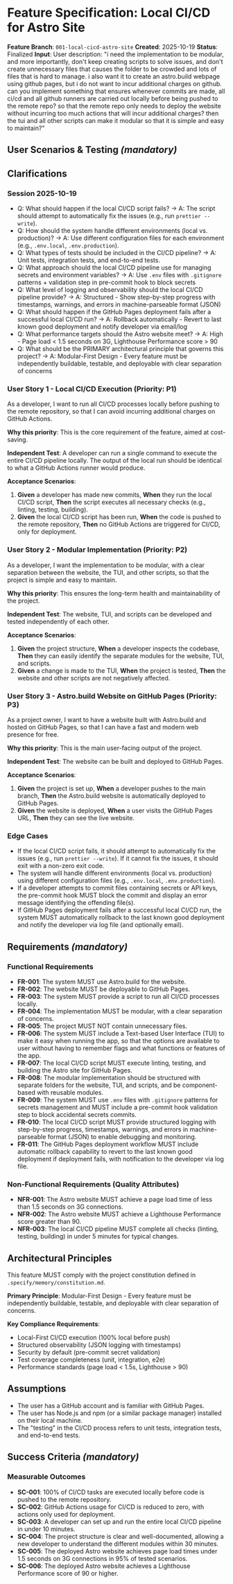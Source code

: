 # Feature Specification: Local CI/CD for Astro Site

**Feature Branch**: `001-local-cicd-astro-site`
**Created**: 2025-10-19
**Status**: Finalized
**Input**: User description: "i need the implementation to be modular, and more importantly, don't keep creating scripts to solve issues, and don't create unnecessary files that causes the folder to be crowded and lots of files that is hard to manage. i also want it to create an astro.build webpage using github pages, but i do not want to incur additional charges on github. can you implement something that ensures whenever commits are made, all ci/cd and all github runners are carried out locally before being pushed to the remote repo? so that the remote repo only needs to deploy the website without incurring too much actions that will incur additional charges? then the tui and all other scripts can make it modular so that it is simple and easy to maintain?"

## User Scenarios & Testing *(mandatory)*

## Clarifications

### Session 2025-10-19
- Q: What should happen if the local CI/CD script fails? → A: The script should attempt to automatically fix the issues (e.g., run `prettier --write`).
- Q: How should the system handle different environments (local vs. production)? → A: Use different configuration files for each environment (e.g., `.env.local`, `.env.production`).
- Q: What types of tests should be included in the CI/CD pipeline? → A: Unit tests, integration tests, and end-to-end tests.
- Q: What approach should the local CI/CD pipeline use for managing secrets and environment variables? → A: Use `.env` files with `.gitignore` patterns + validation step in pre-commit hook to block secrets
- Q: What level of logging and observability should the local CI/CD pipeline provide? → A: Structured - Show step-by-step progress with timestamps, warnings, and errors in machine-parseable format (JSON)
- Q: What should happen if the GitHub Pages deployment fails after a successful local CI/CD run? → A: Rollback automatically - Revert to last known good deployment and notify developer via email/log
- Q: What performance targets should the Astro website meet? → A: High - Page load < 1.5 seconds on 3G, Lighthouse Performance score > 90
- Q: What should be the PRIMARY architectural principle that governs this project? → A: Modular-First Design - Every feature must be independently buildable, testable, and deployable with clear separation of concerns


### User Story 1 - Local CI/CD Execution (Priority: P1)

As a developer, I want to run all CI/CD processes locally before pushing to the remote repository, so that I can avoid incurring additional charges on GitHub Actions.

**Why this priority**: This is the core requirement of the feature, aimed at cost-saving.

**Independent Test**: A developer can run a single command to execute the entire CI/CD pipeline locally. The output of the local run should be identical to what a GitHub Actions runner would produce.

**Acceptance Scenarios**:

1.  **Given** a developer has made new commits, **When** they run the local CI/CD script, **Then** the script executes all necessary checks (e.g., linting, testing, building).
2.  **Given** the local CI/CD script has been run, **When** the code is pushed to the remote repository, **Then** no GitHub Actions are triggered for CI/CD, only for deployment.

### User Story 2 - Modular Implementation (Priority: P2)

As a developer, I want the implementation to be modular, with a clear separation between the website, the TUI, and other scripts, so that the project is simple and easy to maintain.

**Why this priority**: This ensures the long-term health and maintainability of the project.

**Independent Test**: The website, TUI, and scripts can be developed and tested independently of each other.

**Acceptance Scenarios**:

1.  **Given** the project structure, **When** a developer inspects the codebase, **Then** they can easily identify the separate modules for the website, TUI, and scripts.
2.  **Given** a change is made to the TUI, **When** the project is tested, **Then** the website and other scripts are not negatively affected.

### User Story 3 - Astro.build Website on GitHub Pages (Priority: P3)

As a project owner, I want to have a website built with Astro.build and hosted on GitHub Pages, so that I can have a fast and modern web presence for free.

**Why this priority**: This is the main user-facing output of the project.

**Independent Test**: The website can be built and deployed to GitHub Pages.

**Acceptance Scenarios**:

1.  **Given** the project is set up, **When** a developer pushes to the main branch, **Then** the Astro.build website is automatically deployed to GitHub Pages.
2.  **Given** the website is deployed, **When** a user visits the GitHub Pages URL, **Then** they can see the live website.

### Edge Cases

-   If the local CI/CD script fails, it should attempt to automatically fix the issues (e.g., run `prettier --write`). If it cannot fix the issues, it should exit with a non-zero exit code.
-   The system will handle different environments (local vs. production) using different configuration files (e.g., `.env.local`, `.env.production`).
-   If a developer attempts to commit files containing secrets or API keys, the pre-commit hook MUST block the commit and display an error message identifying the offending file(s).
-   If GitHub Pages deployment fails after a successful local CI/CD run, the system MUST automatically rollback to the last known good deployment and notify the developer via log file (and optionally email).

## Requirements *(mandatory)*

### Functional Requirements

-   **FR-001**: The system MUST use Astro.build for the website.
-   **FR-002**: The website MUST be deployable to GitHub Pages.
-   **FR-003**: The system MUST provide a script to run all CI/CD processes locally.
-   **FR-004**: The implementation MUST be modular, with a clear separation of concerns.
-   **FR-005**: The project MUST NOT contain unnecessary files.
-   **FR-006**: The system MUST include a Text-based User Interface (TUI) to make it easy when running the app, so that the options are available to user without having to remember flags and what functions or features of the app.
-   **FR-007**: The local CI/CD script MUST execute linting, testing, and building the Astro site for GitHub Pages.
-   **FR-008**: The modular implementation should be structured with separate folders for the website, TUI, and scripts, and be component-based with reusable modules.
-   **FR-009**: The system MUST use `.env` files with `.gitignore` patterns for secrets management and MUST include a pre-commit hook validation step to block accidental secrets commits.
-   **FR-010**: The local CI/CD script MUST provide structured logging with step-by-step progress, timestamps, warnings, and errors in machine-parseable format (JSON) to enable debugging and monitoring.
-   **FR-011**: The GitHub Pages deployment workflow MUST include automatic rollback capability to revert to the last known good deployment if deployment fails, with notification to the developer via log file.

### Non-Functional Requirements (Quality Attributes)

-   **NFR-001**: The Astro website MUST achieve a page load time of less than 1.5 seconds on 3G connections.
-   **NFR-002**: The Astro website MUST achieve a Lighthouse Performance score greater than 90.
-   **NFR-003**: The local CI/CD pipeline MUST complete all checks (linting, testing, building) in under 5 minutes for typical changes.

## Architectural Principles

This feature MUST comply with the project constitution defined in `.specify/memory/constitution.md`.

**Primary Principle**: Modular-First Design - Every feature must be independently buildable, testable, and deployable with clear separation of concerns.

**Key Compliance Requirements**:
- Local-First CI/CD execution (100% local before push)
- Structured observability (JSON logging with timestamps)
- Security by default (pre-commit secret validation)
- Test coverage completeness (unit, integration, e2e)
- Performance standards (page load < 1.5s, Lighthouse > 90)

## Assumptions

-   The user has a GitHub account and is familiar with GitHub Pages.
-   The user has Node.js and npm (or a similar package manager) installed on their local machine.
-   The "testing" in the CI/CD process refers to unit tests, integration tests, and end-to-end tests.

## Success Criteria *(mandatory)*

### Measurable Outcomes

-   **SC-001**: 100% of CI/CD tasks are executed locally before code is pushed to the remote repository.
-   **SC-002**: GitHub Actions usage for CI/CD is reduced to zero, with actions only used for deployment.
-   **SC-003**: A developer can set up and run the entire local CI/CD pipeline in under 10 minutes.
-   **SC-004**: The project structure is clear and well-documented, allowing a new developer to understand the different modules within 30 minutes.
-   **SC-005**: The deployed Astro website achieves page load times under 1.5 seconds on 3G connections in 95% of tested scenarios.
-   **SC-006**: The deployed Astro website achieves a Lighthouse Performance score of 90 or higher.
